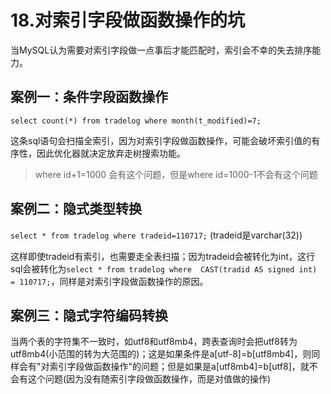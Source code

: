 # 18.对索引字段做函数操作的坑


当MySQL认为需要对索引字段做一点事后才能匹配时，索引会不幸的失去排序能力。

## 案例一：条件字段函数操作

`select count(*) from tradelog where month(t_modified)=7;`

这条sql语句会扫描全索引，因为对索引字段做函数操作，可能会破坏索引值的有序性，因此优化器就决定放弃走树搜索功能。

> where id+1=1000 会有这个问题，但是where id=1000-1不会有这个问题

## 案例二：隐式类型转换

`select * from tradelog where tradeid=110717;` (tradeid是varchar(32))

这样即使tradeid有索引，也需要走全表扫描；因为tradeid会被转化为int，这行sql会被转化为`select * from tradelog where  CAST(tradid AS signed int) = 110717;`，同样是对索引字段做函数操作的原因。

## 案例三：隐式字符编码转换

当两个表的字符集不一致时，如utf8和utf8mb4，跨表查询时会把utf8转为utf8mb4(小范围的转为大范围的)；这是如果条件是a[utf-8]=b[utf8mb4]，则同样会有"对索引字段做函数操作"的问题；但是如果是a[utf8mb4]=b[utf8]，就不会有这个问题(因为没有随索引字段做函数操作，而是对值做的操作)
